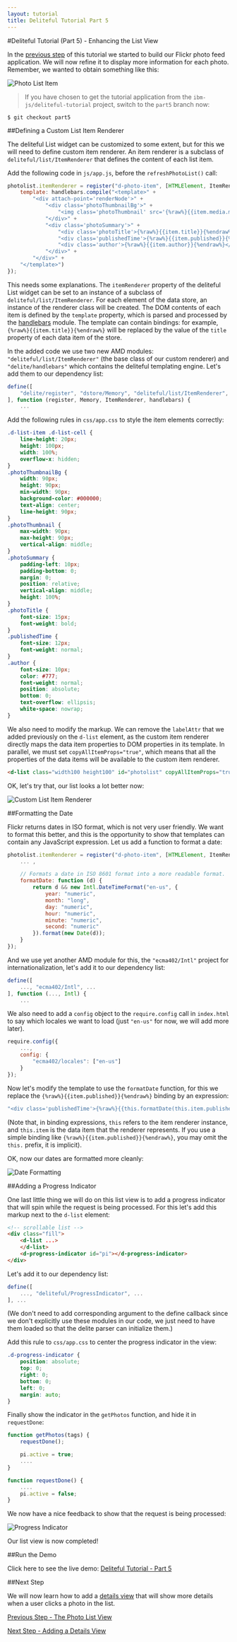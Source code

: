 ```yaml
---
layout: tutorial
title: Deliteful Tutorial Part 5
---
```

#Deliteful Tutorial (Part 5) - Enhancing the List View

In the [previous step](Part4ListView.md) of this tutorial we started to build our Flickr photo feed application.
We will now refine it to display more information for each photo. Remember, we wanted to obtain something like this:

![Photo List Item](images/itemsketch.png)

> If you have chosen to get the tutorial application from the `ibm-js/deliteful-tutorial` project,
switch to the `part5` branch now:
```
$ git checkout part5
```

##Defining a Custom List Item Renderer

The deliteful List widget can be customized to some extent, but for this we will need to define custom item renderer.
An item renderer is a subclass of `deliteful/list/ItemRenderer` that defines the content of each list item.

Add the following code in `js/app.js`, before the `refreshPhotoList()` call:

```js
photolist.itemRenderer = register("d-photo-item", [HTMLElement, ItemRenderer], {
	template: handlebars.compile("<template>" +
		"<div attach-point='renderNode'>" +
			"<div class='photoThumbnailBg'>" +
				"<img class='photoThumbnail' src='{%raw%}{{item.media.m}}{%endraw%}'>" +
			"</div>" +
			"<div class='photoSummary'>" +
				"<div class='photoTitle'>{%raw%}{{item.title}}{%endraw%}</div>" +
				"<div class='publishedTime'>{%raw%}{{item.published}}{%endraw%}</div>" +
				"<div class='author'>{%raw%}{{item.author}}{%endraw%}</div>" + 
			"</div>" +
		"</div>" +
	"</template>")
});
```

This needs some explanations. The `itemRenderer` property of the deliteful List widget can be set to an instance of a
subclass of `deliteful/list/ItemRenderer`. For each element of the data store, an instance of the renderer class
will be created. The DOM contents of each item is defined by the `template` property,
which is parsed and processed by the [handlebars](http://ibm-js.github.io/delite/docs/master/handlebars.html)
module. The template can contain bindings: for example, `{%raw%}{{item.title}}{%endraw%}` will be replaced by the value of the `title`
property of each data item of the store.

In the added code we use two new AMD modules: `"deliteful/list/ItemRenderer"` (the base class of our
custom renderer) and `"delite/handlebars"` which contains the deliteful templating engine. Let's add them to
our dependency list:

```js
define([
	"delite/register", "dstore/Memory", "deliteful/list/ItemRenderer", "delite/handlebars", ...
], function (register, Memory, ItemRenderer, handlebars) {
    ...
```

Add the following rules in `css/app.css` to style the item elements correctly:

```css
.d-list-item .d-list-cell {
    line-height: 20px;
    height: 100px;
    width: 100%;
    overflow-x: hidden;
}
.photoThumbnailBg {
    width: 90px;
    height: 90px;
    min-width: 90px;
    background-color: #000000;
    text-align: center;
    line-height: 90px;
}
.photoThumbnail {
    max-width: 90px;
    max-height: 90px;
    vertical-align: middle;
}
.photoSummary {
    padding-left: 10px;
    padding-bottom: 0;
    margin: 0;
    position: relative;
    vertical-align: middle;
    height: 100%;
}
.photoTitle {
    font-size: 15px;
    font-weight: bold;
}
.publishedTime {
    font-size: 12px;
    font-weight: normal;
}
.author {
    font-size: 10px;
    color: #777;
    font-weight: normal;
    position: absolute;
    bottom: 0;
    text-overflow: ellipsis;
    white-space: nowrap;
}
```

We also need to modify the markup. We can remove the `labelAttr` that we added previously on the `d-list` element,
as the custom item renderer directly maps the data item properties to DOM properties in its template. In parallel,
we must set `copyAllItemProps="true"`, which means that all the properties of the data items will be available to the
custom item renderer.

```html
<d-list class="width100 height100" id="photolist" copyAllItemProps="true">
```

OK, let's try that, our list looks a lot better now:

![Custom List Item Renderer](images/itemrenderer1.png)

##Formatting the Date

Flickr returns dates in ISO format, which is not very user friendly. We want to format this better,
and this is the opportunity to show that templates can contain any JavaScript expression. Let us add a function to
format a date:

```js
photolist.itemRenderer = register("d-photo-item", [HTMLElement, ItemRenderer], {
	... ,

	// Formats a date in ISO 8601 format into a more readable format.
	formatDate: function (d) {
		return d && new Intl.DateTimeFormat("en-us", {
			year: "numeric",
			month: "long",
			day: "numeric",
			hour: "numeric",
			minute: "numeric",
			second: "numeric"
		}).format(new Date(d));
	}
});
```

And we use yet another AMD module for this, the `"ecma402/Intl"` project for internationalization,
let's add it to our dependency list:

```js
define([
	..., "ecma402/Intl", ...
], function (..., Intl) {
    ...
```

We also need to add a `config` object to the `require.config` call in `index.html` to say
which locales we want to load (just `"en-us"` for now, we will add more later).

```js
require.config({
	...,
	config: {
		"ecma402/locales": ["en-us"]
	}
});
```

Now let's modify the template to use the `formatDate` function, for this we replace the `{%raw%}{{item.published}}{%endraw%}` binding
by an expression:

```js
"<div class='publishedTime'>{%raw%}{{this.formatDate(this.item.published)}}{%endraw%}</div>" +
```

(Note that, in binding expressions, `this` refers to the item renderer instance, and `this.item` is the data item
that the renderer represents. If you use a simple binding like `{%raw%}{{item.published}}{%endraw%}`, you may omit the `this.` prefix,
it is implicit).

OK, now our dates are formatted more cleanly:

![Date Formatting](images/itemrenderer2.png)

##Adding a Progress Indicator

One last little thing we will do on this list view is to add a progress indicator that will spin while the request is
being processed. For this let's add this markup next to the `d-list` element:

```html
<!-- scrollable list -->
<div class="fill">
	<d-list ...>
	</d-list>
	<d-progress-indicator id="pi"></d-progress-indicator>
</div>
```

Let's add it to our dependency list:

```js
define([
	..., "deliteful/ProgressIndicator", ...
], ...
```

(We don't need to add corresponding argument to the define callback since we don't explicitly use these
modules in our code, we just need to have them loaded so that the delite parser can initialize them.)


Add this rule to `css/app.css` to center the progress indicator in the view:

```css
.d-progress-indicator {
    position: absolute;
    top: 0;
    right: 0;
    bottom: 0;
    left: 0;
    margin: auto;
}
```

Finally show the indicator in the `getPhotos` function, and hide it in `requestDone`:

```js
function getPhotos(tags) {
	requestDone();

	pi.active = true;
	....
}

function requestDone() {
	....
	pi.active = false;
}
```

We now have a nice feedback to show that the request is being processed:

![Progress Indicator](images/progressindicator.png)

Our list view is now completed!

##Run the Demo

Click here to see the live demo:
[Deliteful Tutorial - Part 5](http://ibm-js.github.io/deliteful-tutorial/runnable/part5/index.html)

##Next Step

We will now learn how to add a [details view](Part6DetailsView.md) that will show more details when a user clicks a
photo
in the list.

[Previous Step - The Photo List View](Part4ListView.md)

[Next Step - Adding a Details View](Part6DetailsView.md)
